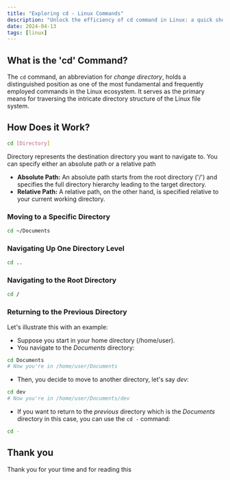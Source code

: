 ```yaml
---
title: "Exploring cd - Linux Commands"
description: "Unlock the efficiency of cd command in Linux: a quick shortcut for toggling between current and previous directories, streamlining command-line navigation."
date: 2024-04-13
tags: [linux]
---
```


## What is **the 'cd' Command**?

The `cd` command, an abbreviation for _change directory_, holds a distinguished position as one of the most fundamental and frequently employed commands in the Linux ecosystem. It serves as the primary means for traversing the intricate directory structure of the Linux file system.

## How Does it Work?

```bash
cd [Directory]
```

Directory represents the destination directory you want to navigate to. You can specify either an absolute path or a relative path

- **Absolute Path:** An absolute path starts from the root directory ('/') and specifies the full directory hierarchy leading to the target directory.
- **Relative Path:** A relative path, on the other hand, is specified relative to your current working directory.

### Moving to a Specific **Directory**

```bash
cd ~/Documents
```

### Navigating Up One **Directory Level**

```bash
cd ..
```

### Navigating to the Root **Directory**

```bash
cd /
```

### Returning to the Previous **Directory**

Let's illustrate this with an example:

- Suppose you start in your home directory (/home/user).
- You navigate to the _Documents_ directory:

```bash
cd Documents
# Now you're in /home/user/Documents
```

- Then, you decide to move to another directory, let's say _dev_:

```bash
cd dev
# Now you're in /home/user/Documents/dev
```

- If you want to return to the _previous_ directory which is the _Documents_ directory in this case, you can use the `cd -` command:

```bash
cd -
```

## Thank you

Thank you for your time and for reading this
